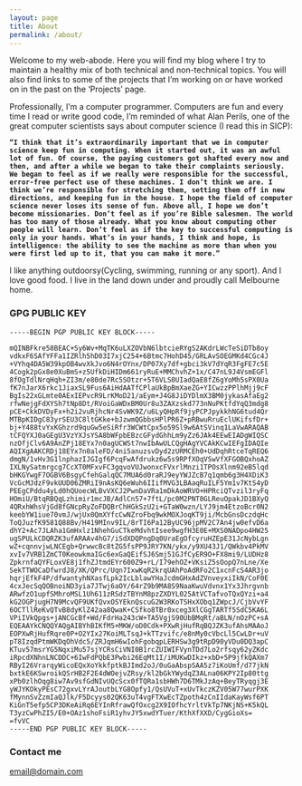```yaml
---
layout: page
title: About
permalink: /about/
---
```


Welcome to my web-abode. Here you will find my blog where I try to maintain a healthy mix of both technical and non-technical topics.  You will also find links to some of the projects that I’m working on or have worked on in the past on the ‘Projects’ page.

Professionally, I’m a computer programmer. Computers are fun and every
time I read or write good code, I’m reminded of what Alan Perils, one
of the great computer scientists says about computer science (I read
this in SICP):

__`“I think that it’s extraordinarily important that we in computer
science keep fun in computing. When it started out, it was an awful
lot of fun. Of course, the paying customers got shafted every now and
then, and after a while we began to take their complaints seriously.
We began to feel as if we really were responsible for the successful,
error-free perfect use of these machines. I don’t think we are. I
think we’re responsible for stretching them, setting them off in new
directions, and keeping fun in the house. I hope the field of computer
science never loses its sense of fun. Above all, I hope we don’t
become missionaries. Don’t feel as if you’re Bible salesmen. The world
has too many of those already. What you know about computing other
people will learn. Don’t feel as if the key to successful computing is
only in your hands. What’s in your hands, I think and hope, is
intelligence: the ability to see the machine as more than when you
were first led up to it, that you can make it more.”`__

I like anything outdoorsy(Cycling, swimming, running or any sport). And I love good food. I live in the land down under and proudly call Melbourne home.

### GPG PUBLIC KEY

```
-----BEGIN PGP PUBLIC KEY BLOCK-----

mQINBFkre58BEAC+Sy6Wv+MqTK6uLXZOVbN6lbtcieRYgS2AKdrLWcTeSiDTb8oy
vdkxF6SAfYFFa1IZRlh5hD03I7xjC254+6Btmc7HohD45/GRLAvSOEGMKd4CGc4J
+VYhq4DA5W39kpOB4wvXkJvo6N4rOYnx/DP07Xy7df+gbci3kV7dYqR3FgFE7c5E
4Cogk2pGx8e0XuBmS+z5UfkDiHIDm661ryRuE+MMChvhZ+1x/C47nL9J4VsmEGFl
8fOgTdlNrqHqh+ZI3m/e80de7Rc5SOtzr+5T6VLS0UIadQaE8fZ6gYoMh5sPX0Ua
fK7nJarX6rkc1JiaxSL9Fus6AiHdAATfCPlaUkBpBmXaeZG+YICwzzPPlhMjj9cF
BgIs22xGLmte0AExIEPvcR9LrKMoD21/aEym+J4G8JiDYDlmX3BM0jykasAfaEg2
rfwNejgFdXYSh7tNp8Dt/RVoiGaWDxBM0Ur8u3ZAXzskd773nNuPKtfdYqQ3mdg8
pCE+CkkDVDyFx+h2i2vuRjhcNr4SvWK9Z/u6LyQHpRf9jyPCPJpykkhNG6tud4Qr
MTBpKIDgC83yrSEU3C8ltGKke+bJzwmQGbbsHPlPR6Z+pRBwuRruEclUKifsfDr+
bj+Y488tvYxKGhzrd9quGw5eSiRfr3WCWtCpx5o59Sl9w6AtSVinq1LaVwARAQAB
tCFQYXJ0aGEgU3VzYXJsYSA8bWFpbEBzcGFydGhhLm9yZz6JAk4EEwEIADgWIQSC
nzOfjClv6A9AnZPj18EYx7n0agUCWSt7nwIbAwULCQgHAgYVCAkKCwIEFgIDAQIe
AQIXgAAKCRDj18EYx7n0aleFD/4ni5anuzsvDyd2zURMCEh0+UdDqhRtceTqREQ6
dmgN/1vHv3G1lnphazIJGIgf6PcqFwAfdrukz6w5s9RPfXOqVSwVfXFGOBQxhoAZ
IXLNySatmrgcg7CcXT0MFxvFC3gqvoVUJwonxcFVxrlMnzi1TPOsXlnm92eB5lqd
bHKGYwgF7OGBV6BsgyCfehGalqQC7MUA6d0raRJ9eyYWJZcB7q1qmb6g3H4XDiK3
VcGcMJdzF9vkUUD06ZMRiI9nAsKQ6eWuh6IIifMVG3LBAaqRuILF5Ym1v7KtS4yD
PEEgCPddu4yLd0hQUoecWLBvVXCJ2PwnDaVRa1mDkAoWRVO+HPRciQTvzil3ryFq
HOmiU/BtqRBQqLzhimir1mcJB/AdlCn57+7ftL/pc0M2PNT0GLReuOpakJD1BXyQ
4QRxhWhsVjGd8fGNcpRyZoFDQBrChHGkSzU2i+GTaW0wzn/LYJ9jm4EtzoBcr0N2
keebYW1iue70vmJ/wjUx0QmXYfcCwNZroFbq9wkMOXJoqKT9ji/McbGnsDczdqHc
ToQJuzfK9581Q88Bv/H419MInv9IL/8rTI6Pa12ByUC96jpMV2C7An4jw0efvD6a
dhY2+Ac7JLAha1GmHxlz1NhehGuCTkeMdvhtIsee9wgfH3E0E+MXS0NADpo4HW25
ugSPULkCDQRZK3ufARAAv4hG7/iSdXDQPngDq0UraEgOfcyruHZEpE31JcNybLgn
wZ+cqnnvjwLNCEgb+QrwwcBc8tZG5fsPP9JRY7KN/ykx/y9XU43J1/QWkbv4PkMV
xvIv7VRB1ZmCT0KeowkmaIGc6exGaQEifSJ6Smj51GJfCyER9O+FX8mi9/LUDHz8
ZpkrnfaQYFLoxVE8j1fhZJtmdEYr600Z9+rL/I79ehOZ+VKsiZ5sOopQ7nLne/Xe
SekTTWOCaDfwrdJ8/XK/QPrc/Uqn7IxwKqR2krqUAhPoAdRFo2C1xcnFcS4AR3jo
hqrjEfkF4P/dfwantyhNXasfLpk2IcLblawYHaJcdmGHxAdZVnveyxiIkN/CoF0E
4cxJecSqQOBnoiND3yia7JTwj6aOY/64rZ9b9MA8S9NaaKwuVdvnx1Yx3Jhrgvnb
ARwfzO1upfSMhroMSL1Uh611zRSdzTBYnM8pzZXDYL025AtVCTafvoTQxQYzi+a4
kG2OGPjugH7N9McvQF9UKfQvxOSYEknQscuG2W3RKoTSHxXObq1ZWpcJ/CjbVvYF
6OCTllReKvQTvB8dyKlZ42aa8QwaK+CSfko8TBr0xceg3XlCGgTARTf5SdC5KA6L
VPiIVkQpgs+jANCGcBf+Wd/FdrHa243cW+TA5VgjS90UbBMqRt/aBLN/nOzPC+sA
EQEAAYkCNQQYAQgAIBYhBIKfM5+MKW/oD0Cdk+PXwRjHufRqBQJZK3ufAhsMAAoJ
EOPXwRjHufRqre0P+O2YIx27KoiMLTsqJ+kTTzvifc/e8nMy0cVbcLl5CwLDr+uV
pT8IzqdPtmWKDqOhVdc5/ZRJqmH6wIohFgobqpLERHSw3g9tRpD90yVDu0DQ3apC
KTuv57msrYG5NqxiMu57sjYCRsCiVNI0B1rcZUIWIFVynTDd7Lo2rfsqy62yZKdc
iRpcdXNhnLNCDDC+6IwFdPQbE3Pwbi26EqMt1I/iMUKwDIkz+xbD+5P9jfkQAXm7
RByI26VrarqyWicoEQxXoYkkfptkBJImd2oJ/0uGaAbspSAA5z7iKoUmf/d77jkN
bxtkE6KSwroikQSrHB2F2E4dWOejvZRsy/kl2bGkYWydqZ3ALna06KPY2Ip80ttg
xPb0zlhOqg8iw7Av9sfGdNIvUQcScx0fTQRa1sbHWh7D6TMkJzAq+BeyTRyqgj3E
yWJYKOkyPEsC72gxvLYrAJoutbLYG8Opfy1/QsUVuT+xUvTkczKZV05W77wurPXK
fMynnSvZzmIaQJlk/F5Dcyys02QK63uT4vgFTXwEcTZpoth4zCnIIdaKayWsf6PT
KiGnT5efp5CP3DKeAiRq6EYInRfrawQfOxcg2X9IOfhcYrltVkTp7NKjNS+K5kQL
T3yzCwPhZI5/E0+OAz1shoFsiR1yhvJY5xwdYTuer/KthXfXXD/CygGioXs=
=fvVC
-----END PGP PUBLIC KEY BLOCK-----
```

### Contact me

[email@domain.com](mailto:email@domain.com)
